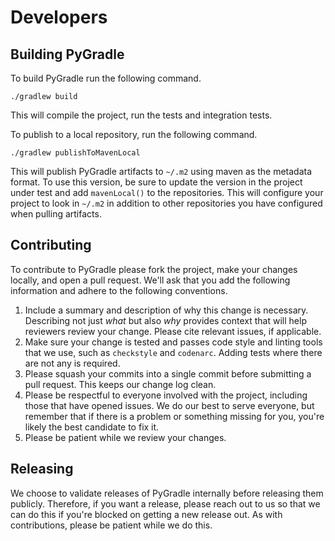 # Developers

## Building PyGradle

To build PyGradle run the following command.

    ./gradlew build

This will compile the project, run the tests and integration tests.

To publish to a local repository, run the following command.

    ./gradlew publishToMavenLocal

This will publish PyGradle artifacts to `~/.m2` using maven as the metadata
format. To use this version, be sure to update the version in the project under
test and add `mavenLocal()` to the repositories. This will configure your
project to look in `~/.m2` in addition to other repositories you have
configured when pulling artifacts.

## Contributing

To contribute to PyGradle please fork the project, make your changes locally,
and open a pull request. We'll ask that you add the following information and
adhere to the following conventions.

1. Include a summary and description of why this change is necessary.
   Describing not just _what_ but also _why_ provides context that will help
   reviewers review your change. Please cite relevant issues, if applicable.
2. Make sure your change is tested and passes code style and linting tools that
   we use, such as `checkstyle` and `codenarc`. Adding tests where there are
   not any is required.
3. Please squash your commits into a single commit before submitting a pull
   request. This keeps our change log clean.
4. Please be respectful to everyone involved with the project, including those
   that have opened issues. We do our best to serve everyone, but remember that
   if there is a problem or something missing for you, you're likely the best
   candidate to fix it.
5. Please be patient while we review your changes.

## Releasing

We choose to validate releases of PyGradle internally before releasing them
publicly. Therefore, if you want a release, please reach out to us so that we
can do this if you're blocked on getting a new release out. As with
contributions, please be patient while we do this.
